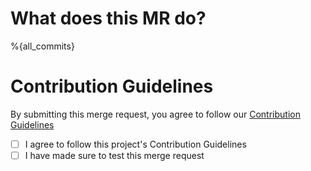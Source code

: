 <!-- Thanks for taking the time to make Sharkey better!  -->

# **What does this MR do?**
<!-- Please give us a brief description of what this PR does. -->

%{all_commits}

# **Contribution Guidelines**
By submitting this merge request, you agree to follow our [Contribution Guidelines](https://github.com/ktncode/misskey/-/blob/develop/CONTRIBUTING.md)
- [ ] I agree to follow this project's Contribution Guidelines
- [ ] I have made sure to test this merge request

<!-- Uncomment if your merge request has multiple authors -->
<!-- %{co_authored_by} -->

